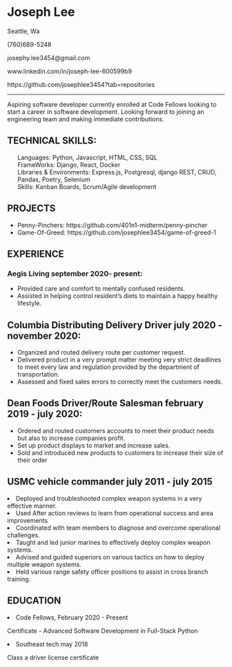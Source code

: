 # Joseph Lee
<p>
Seattle, Wa  
</p>
<p>(760)689-5248</p>
<p>josephy.lee3454@gmail.com</p>
<p> www.linkedin.com/in/joseph-lee-600599b9 </p>
<p>https://github.com/josephlee3454?tab=repositories</p>

__________________________

<p>Aspiring software developer currently enrolled at Code Fellows looking to start a career in software development. Looking forward to joining an engineering team and making immediate contributions.
</p>

<h2>TECHNICAL SKILLS:</h2>

<ul style="list-style: none;"><li>Languages: Python, Javascript, HTML, CSS, SQL</li>
<li>FrameWorks: Django, React, Docker</li>
<li> Libraries & Environments: Express.js, Postgresql, django REST, CRUD, Pandas, Poetry, Selenium  <li>
<li> Skills: Kanban Boards, Scrum/Agile development<li>
</ul>

<h2>
PROJECTS
</h2>
<ul>
<li>
Penny-Pinchers: https://github.com/401n1-midterm/penny-pincher
</li>
<li>
Game-Of-Greed: https://github.com/josephlee3454/game-of-greed-1
</li>
</ul>

<h2>
EXPERIENCE
</h2>
<h3>Aegis Living september 2020- present:</h3>
<ul>
<li>
Provided care and comfort to mentally confused residents.
</li>
<li>
Assisted in helping control resident’s diets to maintain a happy healthy lifestyle.
</li>
</ul>
<h2>Columbia Distributing Delivery Driver july 2020 - november 2020:</h2>
<ul>
<li>
Organized and routed delivery route per customer request. 
</li>
<li>
Delivered product in a very prompt matter meeting very strict deadlines to meet every law and regulation provided by the department of transportation.
</li>
<li>
Assessed and fixed sales errors to correctly meet the customers needs. 

</li>
</ul>

<h2>Dean Foods Driver/Route Salesman february 2019 - july 2020:</h2>
<ul>
<li>
Ordered and routed customers accounts to meet their product needs but also to increase companies profit.
</li>
<li>
Set up product displays to market and increase sales.
</li>
<li>
Sold and introduced new products to customers to increase their size of their order
</li>
</ul>
<h2>
USMC vehicle commander july 2011 - july 2015
</h2>
<li>
Deployed and troubleshooted complex weapon systems in a very effective manner.
</li>
<li>
Used After action reviews to learn from operational success and area improvements
</li>
<li>
Coordinated with team members to diagnose and overcome operational challenges.   
</li>
<li>
Taught and led junior marines to effectively deploy complex weapon systems.
</li>
<li>
Advised and guided superiors on various tactics on how to deploy multiple weapon systems.
</li>
<li>
Held various range safety officer positions to assist in cross branch training. 
</li>
<h2>EDUCATION</h2>
<li> Code Fellows, February 2020 - Present </li>
  <p>Certificate - Advanced Software Development in Full-Stack Python
<li>Southeast tech may 2018
</li>
<p>
Class a driver license certificate 
</p>

</ul>
                    
